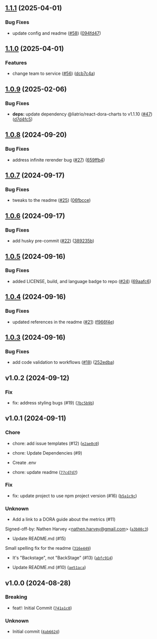 ## [1.1.1](https://github.com/liatrio/backstage-dora-plugin/compare/v1.1.0...v1.1.1) (2025-04-01)


### Bug Fixes

* update config and readme ([#58](https://github.com/liatrio/backstage-dora-plugin/issues/58)) ([094fd47](https://github.com/liatrio/backstage-dora-plugin/commit/094fd47342672407fec7d0f54f9a8aa2cd7ad471))

## [1.1.0](https://github.com/liatrio/backstage-dora-plugin/compare/v1.0.9...v1.1.0) (2025-04-01)


### Features

* change team to service ([#56](https://github.com/liatrio/backstage-dora-plugin/issues/56)) ([dcb7c4a](https://github.com/liatrio/backstage-dora-plugin/commit/dcb7c4ade419698b86678f774fb106655bbd556c))

## [1.0.9](https://github.com/liatrio/backstage-dora-plugin/compare/v1.0.8...v1.0.9) (2025-02-06)


### Bug Fixes

* **deps:** update dependency @liatrio/react-dora-charts to v1.1.10 ([#47](https://github.com/liatrio/backstage-dora-plugin/issues/47)) ([d7d4fc5](https://github.com/liatrio/backstage-dora-plugin/commit/d7d4fc5bbfc533ddd18589e4fdbd3bea722bb7eb))

## [1.0.8](https://github.com/liatrio/backstage-dora-plugin/compare/v1.0.7...v1.0.8) (2024-09-20)


### Bug Fixes

* address infinite rerender bug ([#27](https://github.com/liatrio/backstage-dora-plugin/issues/27)) ([659ffb4](https://github.com/liatrio/backstage-dora-plugin/commit/659ffb43183fed5eba7d15ed18d5b9792992facb))

## [1.0.7](https://github.com/liatrio/backstage-dora-plugin/compare/v1.0.6...v1.0.7) (2024-09-17)


### Bug Fixes

* tweaks to the readme ([#25](https://github.com/liatrio/backstage-dora-plugin/issues/25)) ([06fbcce](https://github.com/liatrio/backstage-dora-plugin/commit/06fbcce638f0041fcd7086ad63d4261aa26c7044))

## [1.0.6](https://github.com/liatrio/backstage-dora-plugin/compare/v1.0.5...v1.0.6) (2024-09-17)


### Bug Fixes

* add husky pre-commit ([#22](https://github.com/liatrio/backstage-dora-plugin/issues/22)) ([389235b](https://github.com/liatrio/backstage-dora-plugin/commit/389235bfb8e2f13cb5a36b2ab39288ac50846410))

## [1.0.5](https://github.com/liatrio/backstage-dora-plugin/compare/v1.0.4...v1.0.5) (2024-09-16)


### Bug Fixes

* added LICENSE, build, and language badge to repo ([#24](https://github.com/liatrio/backstage-dora-plugin/issues/24)) ([69aafc6](https://github.com/liatrio/backstage-dora-plugin/commit/69aafc6bdc6bc173b2669cec956ef38b551acbef))

## [1.0.4](https://github.com/liatrio/backstage-dora-plugin/compare/v1.0.3...v1.0.4) (2024-09-16)


### Bug Fixes

* updated references in the readme ([#21](https://github.com/liatrio/backstage-dora-plugin/issues/21)) ([f966f4e](https://github.com/liatrio/backstage-dora-plugin/commit/f966f4eebb1b9a4a0791c00e1f919ff517a61c9e))

## [1.0.3](https://github.com/liatrio/backstage-dora-plugin/compare/v1.0.2...v1.0.3) (2024-09-16)


### Bug Fixes

* add code validation to workflows ([#18](https://github.com/liatrio/backstage-dora-plugin/issues/18)) ([252edba](https://github.com/liatrio/backstage-dora-plugin/commit/252edba3f3608aca2a53304b522266df3ccda85e))

## v1.0.2 (2024-09-12)

### Fix

* fix: address styling bugs (#19) ([`7bc5b9b`](https://github.com/liatrio/backstage-dora-plugin/commit/7bc5b9b3c8696df27bc92662a42120ccd0170372))

## v1.0.1 (2024-09-11)

### Chore

* chore: add issue templates (#12) ([`e2ae0c0`](https://github.com/liatrio/backstage-dora-plugin/commit/e2ae0c09a438643fc1a84c886ff749cdb7e62984))

* chore: Update Dependencies (#9)

* Create .env

* chore: update readme ([`77cd7d7`](https://github.com/liatrio/backstage-dora-plugin/commit/77cd7d7ccecc78a444c2f3e029c1dbe10859de2b))

### Fix

* fix: update project to use npm project version (#16) ([`b5a1c9c`](https://github.com/liatrio/backstage-dora-plugin/commit/b5a1c9cfe44ea0165c0e54515d0622d0005693fa))

### Unknown

* Add a link to a DORA guide about the metrics (#11)

Signed-off-by: Nathen Harvey &lt;nathen.harvey@gmail.com&gt; ([`a3b08c3`](https://github.com/liatrio/backstage-dora-plugin/commit/a3b08c34c2230ed657c9653a589bd541a579d6bb))

* Update README.md (#15)

Small spelling fix for the readme ([`316e449`](https://github.com/liatrio/backstage-dora-plugin/commit/316e449ce62c16d9169a8b0abf795da08a0e2eb2))

* It&#39;s &#34;Backstage&#34;, not &#34;BackStage&#34; (#13) ([`abfc914`](https://github.com/liatrio/backstage-dora-plugin/commit/abfc914135b9699dc21845a7f2129c9111ceb514))

* Update README.md (#10) ([`ae51aca`](https://github.com/liatrio/backstage-dora-plugin/commit/ae51aca02941c8c36d885b0f6173ae767ccde55f))

## v1.0.0 (2024-08-28)

### Breaking

* feat!: Initial Commit ([`741a1c0`](https://github.com/liatrio/backstage-dora-plugin/commit/741a1c06f0bafc5a3c873d2b6cdb15888473cef9))

### Unknown

* Initial commit ([`4ab6624`](https://github.com/liatrio/backstage-dora-plugin/commit/4ab6624fd2eb2d121d023fa8ca42ee4110df7b04))
